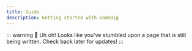 ```yaml
---
title: Guide
description: Getting started with GameDig
---
```


::: warning :construction: Uh oh!
Looks like you've stumbled upon a page that is still being written. Check back later for updates!
:::